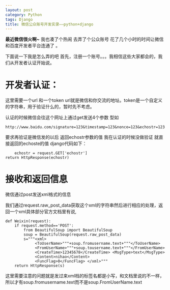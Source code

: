 ```yaml
---
layout: post
category: Python
tags: Django
title: 微信公众账号开发实录——python+django
---
```

**最近微信很火啊~** 我也凑了个热闹 去弄了个公众账号 花了几个小时的时间让微信和百度开发者平台连通了 。

下面说一下我是怎么弄的吧 首先，注册一个账号。。。我相信这些大家都会的，我们从开发者认证开始说。

# 开发者认证： #

这里需要一个url 和一个token url就是微信和你交流的地址。token是一个自定义的字符串，用于验证什么的，暂时先不考虑。

认证的时候微信会往这个网址上通过get发送4个参数 型如

	http://www.baidu.com/signature=123&timestamp=123&nonce=123&echostr=123

要求再验证是微信发的以后 返回echostr参数的值 我在认证的时候没做验证 就直接返回的echoste的值
django代码如下： 

        echostr = request.GET['echostr']
	return HttpResponse(echostr)

# 接收和返回信息 #

微信通过post发送xml格式的信息

我们通过request.raw_post_data获取这个xml的字符串然后进行相应的处理，返回一个xml具体部分官方文档里有说,


	def Weixin(request):
	    if request.method=='POST':
	        from BeautifulSoup import BeautifulSoup
	        soup = BeautifulSoup(request.raw_post_data)
	        s="""<xml>
	             <ToUserName>"""+soup.fromusername.text+"""</ToUserName>
	             <FromUserName>"""+soup.tousername.text+"""</FromUserName>
	             <CreateTime>12345678</CreateTime> <MsgType>text</MsgType>
	             <Content>nihao</Content>
	             <FuncFlag>0</FuncFlag> </xml>"""
	    return HttpResponse(s)

这里需要注意的问题就是发过来xml档的标签名都是小写，和文档里说的不一样，所以才有soup.fromusername.text而不是soup.FromUserName.text